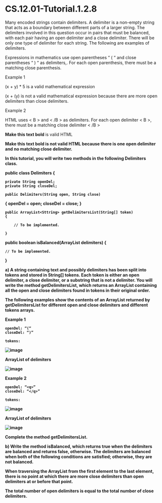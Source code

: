 # CS.12.01-Tutorial.1.2.8

Many encoded strings contain delimiters. A delimiter is a non-empty string that acts as a boundary between different parts of a larger string. The delimiters involved in this question occur in pairs that must be balanced, with each pair having an open delimiter and a close delimiter. There will be only one type of delimiter for each string. The following are examples of delimiters. 

Expressions in mathematics use open parentheses “ ( “ and close parentheses “ ) “ as delimiters,. For each open parenthesis, there must be a matching close parenthesis.

Example 1

(x + y) * 5	is a valid mathematical expression

(x + (y)		is not a valid mathematical expression because there are more open delimiters than close delimiters.

Example 2

HTML uses < B > and < /B > as delimiters. For each open delimiter < B >, there must be a matching close delimiter < /B >

<B> Make this text bold </B>		is valid HTML

<B> Make this text bold </UB>	is not valid HTML because there is one open delimiter and no matching close delimiter.

In this tutorial, you will write two methods in the following Delimiters class.

public class Delimiters 
{

	private String openDel;
	private String closeDel;

	public Delimiters(String open, String close) 
{
		openDel = open;
		closeDel = close;
	}

	public ArrayList<Sttring> getDelimitersList(String[] token) 
	{

		// To be implemented.

	}

public boolean isBalanced(ArrayList<String> delimiters)
{

	// To be implemented.

}


a) A string containing text and possibly delimiters has been split into tokens and stored in String[] tokens. Each token is either an open delimiter, a close delimiter, or a substring that is not a delimiter. You will write the method getDelimitersList, which returns an ArrayList containing all the open and close delimiters found in tokens in their original order.

The following examples show the contents of an ArrayList returned by getDelimitersList for different open and close delimiters and different tokens arrays.

Example 1

	openDel: “(“
	closeDel: “)”

	tokens:		

![image](https://github.com/techarenz/CS.12.01-Tutorial.1.2.8/assets/57818506/5947ec7e-69d3-4c08-acc1-437ab45c0262)

ArrayList of delimiters

![image](https://github.com/techarenz/CS.12.01-Tutorial.1.2.8/assets/57818506/a5d01069-d837-4503-842c-8137d1c886c1)

Example 2

	openDel: “<q>”
	closeDel: “</q>”

	tokens:

![image](https://github.com/techarenz/CS.12.01-Tutorial.1.2.8/assets/57818506/62c5f6c0-d82c-4de6-b910-dc213ef39d84)

ArrayList of delimiters

![image](https://github.com/techarenz/CS.12.01-Tutorial.1.2.8/assets/57818506/82760609-db58-44e2-b20e-9a7666caee71)

Complete the method getDelimitersList.

b) Write the method isBalanced, which returns true when the delimiters are balanced and returns false, otherwise. The delimiters are balanced when both of the following conditions are satisfied; otherwise, they are not balanced.

When traversing the ArrayList from the first element to the last element, there is no point at which there are more close delimiters than open delimiters at or before that point.

The total number of open delimiters is equal to the total number of close delimiters.
